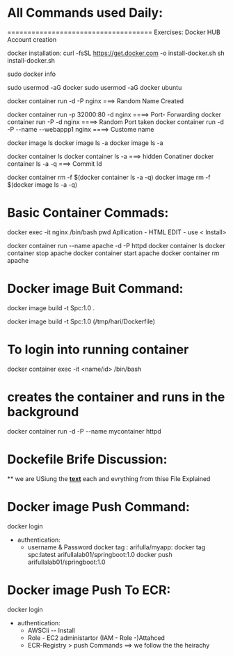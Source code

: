 # All Commands used Daily:
====================================
Exercises: Docker HUB Account creation

docker installation:
curl -fsSL https://get.docker.com -o install-docker.sh
sh install-docker.sh

sudo docker info

sudo usermod -aG docker <user-name>
sudo usermod -aG docker ubuntu

docker container run -d -P nginx ===> Random Name Created

docker container run -p 32000:80 -d nginx          ====> Port- Forwarding
docker container run -P -d nginx                   ====> Random Port taken
docker container run -d -P --name --webappp1 nginx ====> Custome name

docker image ls
docker image ls -a
docker image ls -a

docker container ls
docker container ls -a          ===> hidden Conatiner 
docker container ls -a -q       ===> Commit Id

docker container rm -f $(docker container ls -a -q)
docker image rm -f $(docker image ls -a -q)

# Basic Container Commads:

docker exec -it nginx /bin/bash
pwd
Apllication - HTML
EDIT - use < Install>

docker container run --name apache -d -P httpd
docker container ls
docker container stop apache
docker container start apache
docker container rm apache

# Docker image Buit Command:

docker image build -t Spc:1.0 .

docker image build -t Spc:1.0 <Path location Give> (/tmp/hari/Dockerfile)

# To login into running container
docker container exec -it <name/id> /bin/bash

# creates the container and runs in the background
docker container run -d -P --name mycontainer httpd

# Dockefile Brife Discussion: 
 ** we are USiung the **[text](SpringPerclinc.Md)** each and evrything from thise File Explained

# Docker image Push Command:

docker login
 - authentication:
    - username & Password
docker tag <local-image-name>:<tag> arifulla/myapp:<tag>
docker tag spc:latest arifullalab01/springboot:1.0
docker push arifullalab01/springboot:1.0


# Docker image Push To ECR:

docker login
 - authentication:
    - AWSCli -- Install
    - Role - EC2 administartor (IAM - Role -)Attahced
    - ECR-Registry > push Commands ==>  we follow the the heirachy





